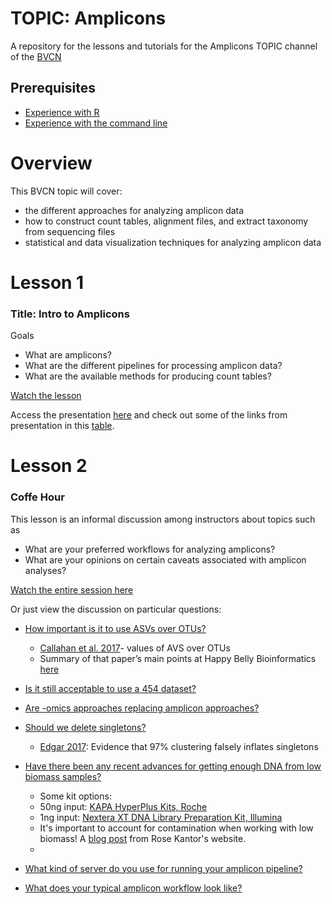 # TOPIC: Amplicons
A repository for the lessons and tutorials for the Amplicons TOPIC channel of the [BVCN](https://biovcnet.github.io/)


## Prerequisites
* [Experience with R](https://github.com/biovcnet/biovcnet.github.io/wiki/TOPIC:-R)
* [Experience with the command line](https://github.com/biovcnet/biovcnet.github.io/wiki/2.-Using-the-Command-line)

# Overview
This BVCN topic will cover:

* the different approaches for analyzing amplicon data
* how to construct count tables, alignment files, and extract taxonomy from sequencing files
* statistical and data visualization techniques for analyzing amplicon data

# Lesson 1
### Title: Intro to Amplicons
Goals

* What are amplicons?
* What are the different pipelines for processing amplicon data?
* What are the available methods for producing count tables?

[Watch the lesson](https://www.youtube.com/watch?v=XDdmSb2BvqY&feature=youtu.be)

Access the presentation [here](https://github.com/biovcnet/topic-amplicons/blob/master/Lesson01/AmpliconsLesson1.pdf) and check out some of the links from presentation in this [table](https://github.com/biovcnet/topic-amplicons/blob/master/Lesson01/PipelineTutorialsLinksTable.pdf).



# Lesson 2
### Coffe Hour

This lesson is an informal discussion among instructors about topics such as
* What are your preferred workflows for analyzing amplicons?
* What are your opinions on certain caveats associated with amplicon analyses?

[Watch the entire session here](https://www.youtube.com/watch?v=egkCswqQMWM&feature=youtu.be)

Or just view the discussion on particular questions:

* [How important is it to use ASVs over OTUs?](https://youtu.be/egkCswqQMWM?t=51)
  * [Callahan et al. 2017](https://www.nature.com/articles/ismej2017119)- values of AVS over OTUs
   * Summary of that paper’s main points at Happy Belly Bioinformatics [here](https://astrobiomike.github.io/misc/amplicon_and_metagen#a-note-on-otus-vs-asvs)

* [Is it still acceptable to use a 454 dataset?](https://youtu.be/egkCswqQMWM?t=504)

* [Are -omics approaches replacing amplicon approaches?](https://youtu.be/egkCswqQMWM?t=632)

* [Should we delete singletons?](https://youtu.be/egkCswqQMWM?t=1060)
  * [Edgar 2017](https://peerj.com/articles/3889/): Evidence that 97% clustering falsely inflates singletons

* [Have there been any recent advances for getting enough DNA from low biomass samples?](https://youtu.be/egkCswqQMWM?t=1313)
  * Some kit options:
   * 50ng input: [KAPA HyperPlus Kits, Roche](https://sequencing.roche.com/en/products-solutions/by-category/library-preparation/dna-library-preparation/kapa-hyperplus.html )
   * 1ng input: [Nextera XT DNA Library Preparation Kit, Illumina](https://emea.illumina.com/products/by-type/sequencing-kits/library-prep-kits/nextera-xt-dna.html)
  * It's important to account for contamination when working with low biomass! A [blog post](https://rosekantor.github.io/blog/2020-04-11-decontaminating-amplicon-seq-data) from Rose Kantor's website.
  * 
  

* [What kind of server do you use for running your amplicon pipeline?](https://youtu.be/egkCswqQMWM?t=1478)

* [What does your typical amplicon workflow look like?](https://youtu.be/egkCswqQMWM?t=1679)
